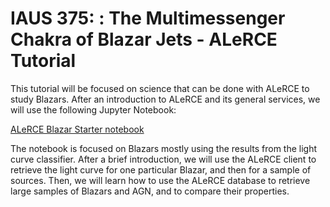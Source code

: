 #  IAUS 375: : The Multimessenger Chakra of Blazar Jets - ALeRCE Tutorial

This tutorial will be focused on science that can be done with ALeRCE to study Blazars. After an introduction to ALeRCE and its general services, 
we will use the following Jupyter Notebook:

[ALeRCE Blazar Starter notebook](https://colab.research.google.com/github/alercebroker/usecases/blob/master/notebooks/IAUS375_Dec2022_Blazars_tutorial/ALeRCE_Blazar_starter.ipynb)

The notebook is focused on Blazars mostly using the results from the light curve classifier. After a brief introduction, we will use the ALeRCE client to retrieve the light curve for one particular Blazar, and then for a sample of sources. Then, we will learn how to use the ALeRCE database to retrieve large samples of Blazars and AGN, and to compare their properties.
